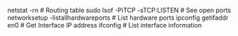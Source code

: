 netstat -rn                             # Routing table
sudo lsof -PiTCP -sTCP:LISTEN           # See open ports
networksetup -listallhardwareports      # List hardware ports
ipconfig getifaddr en0                  # Get Interface IP address
ifconfig                                # List interface information
